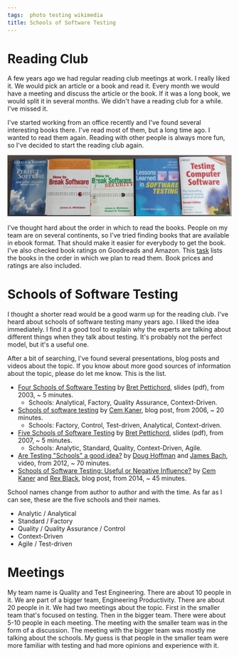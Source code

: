 ```yaml
---
tags:  photo testing wikimedia
title: Schools of Software Testing
---
```

# Reading Club

A few years ago we had regular reading club meetings at work. I really liked it. We would pick an article or a book and read it. Every month we would have a meeting and discuss the article or the book. If it was a long book, we would split it in several months. We didn't have a reading club for a while. I've missed it.

I've started working from an office recently and I've found several interesting books there. I've read most of them, but a long time ago. I wanted to read them again. Reading with other people is always more fun, so I've decided to start the reading club again.

![Books](/assets/schools-of-software-testing.jpg "Books")

I've thought hard about the order in which to read the books. People on my team are on several continents, so I've tried finding books that are available in ebook format. That should make it easier for everybody to get the book. I've also checked book ratings on Goodreads and Amazon. This [task](https://phabricator.wikimedia.org/T247665) lists the books in the order in which we plan to read them. Book prices and ratings are also included.

# Schools of Software Testing

I thought a shorter read would be a good warm up for the reading club. I've heard about schools of software testing many years ago. I liked the idea immediately. I find it a good tool to explain why the experts are talking about different things when they talk about testing. It's probably not the perfect model, but it's a useful one.

After a bit of searching, I've found several presentations, blog posts and videos about the topic. If you know about more good sources of information about the topic, please do let me know. This is the list.

- [Four Schools of Software Testing](http://www.testingeducation.org/conference/wtst_pettichord_FSofST2.pdf) by [Bret Pettichord](http://www.pettichord.com/), slides (pdf), from 2003, ~ 5 minutes.
  - Schools: Analytical, Factory, Quality Assurance, Context-Driven.
- [Schools of software testing](http://kaner.com/?p=15) by [Cem Kaner](https://en.wikipedia.org/wiki/Cem_Kaner), blog post, from 2006, ~ 20 minutes.
  - Schools: Factory, Control, Test-driven, Analytical, Context-driven.
- [Five Schools of Software Testing](https://www.prismnet.com/~wazmo/papers/four_schools.pdf) by [Bret Pettichord](http://www.pettichord.com/), slides (pdf), from 2007, ~ 5 minutes.
  - Schools: Analytic, Standard, Quality, Context-Driven, Agile.
- [Are Testing "Schools" a good idea?](https://youtu.be/4GwHGbQZP2s) by [Doug Hoffman](https://www.linkedin.com/in/doughoffman/) and [James Bach](https://en.wikipedia.org/wiki/James_Marcus_Bach), video, from 2012, ~ 70 minutes.
- [Schools of Software Testing: Useful or Negative Influence?](https://context-driven-testing.com/schools-of-software-testing-useful-or-negative-influence/) by [Cem Kaner](https://en.wikipedia.org/wiki/Cem_Kaner) and [Rex Black](https://en.wikipedia.org/wiki/Rex_Black), blog post, from 2014, ~ 45 minutes.

School names change from author to author and with the time. As far as I can see, these are the five schools and their names.

- Analytic / Analytical
- Standard / Factory
- Quality / Quality Assurance / Control
- Context-Driven
- Agile / Test-driven

# Meetings

My team name is Quality and Test Engineering. There are about 10 people in it. We are part of a bigger team, Engineering Productivity. There are about 20 people in it. We had two meetings about the topic. First in the smaller team that's focused on testing. Then in the bigger team. There were about 5-10 people in each meeting. The meeting with the smaller team was in the form of a discussion. The meeting with the bigger team was mostly me talking about the schools. My guess is that people in the smaller team were more familiar with testing and had more opinions and experience with it.
